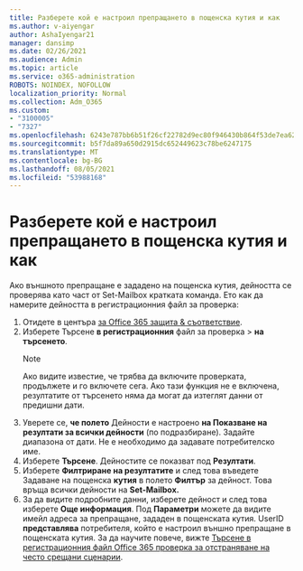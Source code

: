 ```yaml
---
title: Разберете кой е настроил препращането в пощенска кутия и как
ms.author: v-aiyengar
author: AshaIyengar21
manager: dansimp
ms.date: 02/26/2021
ms.audience: Admin
ms.topic: article
ms.service: o365-administration
ROBOTS: NOINDEX, NOFOLLOW
localization_priority: Normal
ms.collection: Adm_O365
ms.custom:
- "3100005"
- "7327"
ms.openlocfilehash: 6243e787bb6b51f26cf22782d9ec80f946430b864f53de7ea626b7166a674d2c
ms.sourcegitcommit: b5f7da89a650d2915dc652449623c78be6247175
ms.translationtype: MT
ms.contentlocale: bg-BG
ms.lasthandoff: 08/05/2021
ms.locfileid: "53988168"
---
```

# <a name="find-out-who-set-up-forwarding-on-a-mailbox-and-how"></a>Разберете кой е настроил препращането в пощенска кутия и как

Ако външното препращане е зададено на пощенска кутия, дейността се проверява като част от Set-Mailbox кратката команда. Ето как да намерите дейността в регистрационния файл за проверка:

1. Отидете в центъра [за Office 365 защита & съответствие](https://go.microsoft.com/fwlink/p/?linkid=2077143).
1. Изберете Търсене **в регистрационния** файл за проверка >  **на търсенето**.
    > [!NOTE]
    > Ако видите известие, че трябва да включите проверката, продължете и го включете сега. Ако тази функция не е включена, резултатите от търсенето няма да могат да изтеглят данни от предишни дати.
1. Уверете се, **че полето** Дейности е настроено **на Показване на резултати за всички дейности** (по подразбиране). Задайте диапазона от дати. Не е необходимо да задавате потребителско име.
1. Изберете **Търсене**. Дейностите се показват под **Резултати**.
1. Изберете **Филтриране на резултатите** и след това въведете Задаване на пощенска **кутия** в полето **Филтър** за дейност. Това връща всички дейности на **Set-Mailbox.**
1. За да видите подробните данни, изберете дейност и след това изберете **Още информация**. Под **Параметри** можете да видите имейл адреса за препращане, зададен в пощенската кутия. UserID **представлява** потребителя, който е настроил външно препращане в пощенската кутия.
За да научите повече, вижте [Търсене в регистрационния файл Office 365 проверка за отстраняване на често срещани сценарии](https://go.microsoft.com/fwlink/?linkid=2103944).